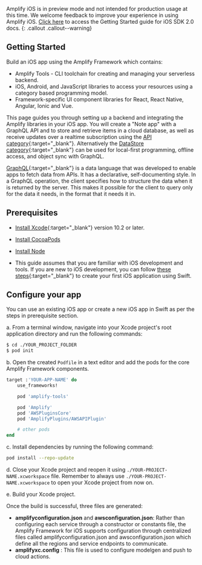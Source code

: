 
Amplify iOS is in preview mode and not intended for production usage at this time. We welcome feedback to improve your experience in using Amplify iOS.
[Click here](../sdk/ios/start) to access the Getting Started guide for iOS SDK 2.0 docs.
{: .callout .callout--warning}

## Getting Started

Build an iOS app using the Amplify Framework which contains:

- Amplify Tools - CLI toolchain for creating and managing your serverless backend.
- iOS, Android, and JavaScript libraries to access your resources using a category based programming model.
- Framework-specific UI component libraries for React, React Native, Angular, Ionic and Vue.

This page guides you through setting up a backend and integrating the Amplify libraries in your iOS app. You will create a "Note app" with a GraphQL API and to store and retrieve items in a cloud database, as well as receive updates over a realtime subscription using the [API category](https://aws-amplify.github.io/docs/ios/api){:target="_blank"}. Alternatively the [DataStore category](https://aws-amplify.github.io/docs/ios/datastore){:target="_blank"} can be used for local-first programming, offline access, and object sync with GraphQL.

[GraphQL](http://graphql.org){:target="_blank"} is a data language that was developed to enable apps to fetch data from APIs. It has a declarative, self-documenting style. In a GraphQL operation, the client specifies how to structure the data when it is returned by the server. This makes it possible for the client to query only for the data it needs, in the format that it needs it in.

## Prerequisites

* [Install Xcode](https://developer.apple.com/xcode/downloads/){:target="_blank"} version 10.2 or later.

* [Install CocoaPods](https://cocoapods.org/)

* [Install Node](https://nodejs.org/en/)

* This guide assumes that you are familiar with iOS development and tools. If you are new to iOS development, you can follow [these steps](https://developer.apple.com/library/archive/referencelibrary/GettingStarted/DevelopiOSAppsSwift/BuildABasicUI.html){:target="_blank"} to create your first iOS application using Swift. 


## Configure your app
You can use an existing iOS app or create a new iOS app in Swift as per the steps in prerequisite section. 

a. From a terminal window, navigate into your Xcode project's root application directory and run the following commands:

```bash
$ cd ./YOUR_PROJECT_FOLDER
$ pod init
```

b. Open the created  `Podfile` in a text editor and add the pods for the core Amplify Framework components.

```ruby
target :'YOUR-APP-NAME' do
    use_frameworks!

    pod 'amplify-tools'

    pod 'Amplify'
    pod 'AWSPluginsCore'
    pod 'AmplifyPlugins/AWSAPIPlugin'

    # other pods
end
```

c. Install dependencies by running the following command:

```bash
pod install --repo-update
```

d. Close your Xcode project and reopen it using `./YOUR-PROJECT-NAME.xcworkspace` file. Remember to always use `./YOUR-PROJECT-NAME.xcworkspace` to open your Xcode project from now on.

e. Build your Xcode project.

Once the build is successful, three files are generated:
* **amplifyconfiguration.json** and **awsconfiguration.json**: Rather than configuring each service through a constructor or constants file, the Amplify Framework for iOS supports configuration through centralized files called amplifyconfiguration.json and awsconfiguration.json which define all the regions and service endpoints to communicate.
* **amplifyxc.config** : This file is used to configure modelgen and push to cloud actions.
